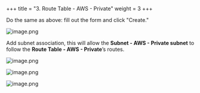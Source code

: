 +++
title = "3. Route Table - AWS - Private"
weight = 3
+++


Do the same as above: fill out the form and click "Create."


![image.png](/images/003-iii-setup-vpc-aws-resources/10-892314-image.png)


Add subnet association, this will allow the **Subnet - AWS - Private subnet** to follow the **Route Table - AWS - Private**’s routes.


![image.png](/images/003-iii-setup-vpc-aws-resources/10-550237-image.png)


![image.png](/images/003-iii-setup-vpc-aws-resources/10-722124-image.png)


![image.png](/images/003-iii-setup-vpc-aws-resources/10-189527-image.png)


